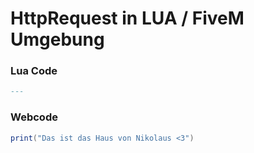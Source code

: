 # HttpRequest in LUA / FiveM Umgebung

### Lua Code
```lua
---
```

### Webcode
```lua
print("Das ist das Haus von Nikolaus <3")
```
